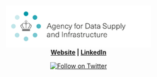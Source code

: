 <p align="center">
  <img src="SDFI_UK_RGB.svg" width="65%" alt="SDFI logo" />
  <br />
  <b><a href="https://sdfi.dk/">Website</a> | <a href="https://www.linkedin.com/company/styrelsen-for-dataforsyning-og-infrastruktur">LinkedIn</a></b>
</p>

<p align="center">
  <a href="https://twitter.com/intent/follow?screen_name=SDFItweet"><img src="https://img.shields.io/twitter/follow/SDFItweet?style=plastic" alt="Follow on Twitter" /></a>
</p>

